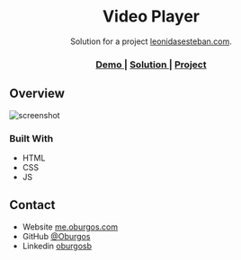 <h1 align="center">Video Player</h1>

<div align="center">
   Solution for a project  <a href="https://leonidasesteban.com/proyectos" target="_blank">leonidasesteban.com</a>.
</div>

<div align="center">
  <h3>
    <a href="https://oburgos.github.io/video-player/">
      Demo
    </a>
    <span> | </span>
    <a href="https://github.com/Oburgos/video-player">
      Solution
    </a>
    <span> | </span>
    <a href="https://leonidasesteban.com/proyectos/video-player">
      Project
    </a>
  </h3>
</div>

## Overview

![screenshot](https://d26syldxkp30ng.cloudfront.net/video-player/screenshot-1.jpg)

### Built With

- HTML
- CSS
- JS

## Contact

- Website [me.oburgos.com](https://www.me.oburgos.com)
- GitHub [@Oburgos](https://github.com/Oburgos)
- Linkedin [oburgosb](https://www.linkedin.com/in/oburgosb/?locale=en_US)
